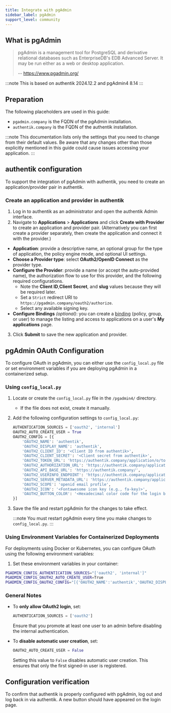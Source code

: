 ```yaml
---
title: Integrate with pgAdmin
sidebar_label: pgAdmin
support_level: community
---
```


## What is pgAdmin

> pgAdmin is a management tool for PostgreSQL and derivative relational databases such as EnterpriseDB's EDB Advanced Server. It may be run either as a web or desktop application.
>
> -- https://www.pgadmin.org/

:::note
This is based on authentik 2024.12.2 and pgAdmin4 8.14
:::

## Preparation

The following placeholders are used in this guide:

- `pgadmin.company` is the FQDN of the pgAdmin installation.
- `authentik.company` is the FQDN of the authentik installation.

:::note
This documentation lists only the settings that you need to change from their default values. Be aware that any changes other than those explicitly mentioned in this guide could cause issues accessing your application.
:::

## authentik configuration

To support the integration of pgAdmin with authentik, you need to create an application/provider pair in authentik.

### Create an application and provider in authentik

1. Log in to authentik as an administrator and open the authentik Admin interface.
2. Navigate to **Applications** > **Applications** and click **Create with Provider** to create an application and provider pair. (Alternatively you can first create a provider separately, then create the application and connect it with the provider.)

- **Application**: provide a descriptive name, an optional group for the type of application, the policy engine mode, and optional UI settings.
- **Choose a Provider type**: select **OAuth2/OpenID Connect** as the provider type.
- **Configure the Provider**: provide a name (or accept the auto-provided name), the authorization flow to use for this provider, and the following required configurations.
    - Note the **Client ID**,**Client Secret**, and **slug** values because they will be required later.
    - Set a `Strict` redirect URI to `https://pgadmin.company/oauth2/authorize`.
    - Select any available signing key.
- **Configure Bindings** _(optional)_: you can create a [binding](/docs/add-secure-apps/flows-stages/bindings/) (policy, group, or user) to manage the listing and access to applications on a user's **My applications** page.

3. Click **Submit** to save the new application and provider.

## pgAdmin OAuth Configuration

To configure OAuth in pgAdmin, you can either use the `config_local.py` file or set environment variables if you are deploying pgAdmin in a containerized setup.

### Using `config_local.py`

1. Locate or create the `config_local.py` file in the `/pgadmin4/` directory.

    - If the file does not exist, create it manually.

2. Add the following configuration settings to `config_local.py`:

    ```python
    AUTHENTICATION_SOURCES = ['oauth2', 'internal']
    OAUTH2_AUTO_CREATE_USER = True
    OAUTH2_CONFIG = [{
        'OAUTH2_NAME': 'authentik',
        'OAUTH2_DISPLAY_NAME': 'authentik',
        'OAUTH2_CLIENT_ID': '<Client ID from authentik>',
        'OAUTH2_CLIENT_SECRET': '<Client secret from authentik>',
        'OAUTH2_TOKEN_URL': 'https://authentik.company/application/o/token/',
        'OAUTH2_AUTHORIZATION_URL': 'https://authentik.company/application/o/authorize/',
        'OAUTH2_API_BASE_URL': 'https://authentik.company/',
        'OAUTH2_USERINFO_ENDPOINT': 'https://authentik.company/application/o/userinfo/',
        'OAUTH2_SERVER_METADATA_URL': 'https://authentik.company/application/o/<App Slug>/.well-known/openid-configuration',
        'OAUTH2_SCOPE': 'openid email profile',
        'OAUTH2_ICON': '<Fontawesome icon key (e.g., fa-key)>',
        'OAUTH2_BUTTON_COLOR': '<Hexadecimal color code for the login button>'
    }]
    ```

3. Save the file and restart pgAdmin for the changes to take effect.

    :::note
    You must restart pgAdmin every time you make changes to `config_local.py`.
    :::

### Using Environment Variables for Containerized Deployments

For deployments using Docker or Kubernetes, you can configure OAuth using the following environment variables:

1. Set these environment variables in your container:

```bash
PGADMIN_CONFIG_AUTHENTICATION_SOURCES="['oauth2', 'internal']"
PGADMIN_CONFIG_OAUTH2_AUTO_CREATE_USER=True
PGADMIN_CONFIG_OAUTH2_CONFIG="[{'OAUTH2_NAME':'authentik','OAUTH2_DISPLAY_NAME':'Login with authentik','OAUTH2_CLIENT_ID':'<Client ID from authentik>','OAUTH2_CLIENT_SECRET':'<Client secret from authentik>','OAUTH2_TOKEN_URL':'https://authentik.company/application/o/token/','OAUTH2_AUTHORIZATION_URL':'https://authentik.company/application/o/authorize/','OAUTH2_API_BASE_URL':'https://authentik.company/','OAUTH2_USERINFO_ENDPOINT':'https://authentik.company/application/o/userinfo/','OAUTH2_SERVER_METADATA_URL':'https://authentik.company/application/o/<App Slug>/.well-known/openid-configuration','OAUTH2_SCOPE':'openid email profile','OAUTH2_ICON':'<Fontawesome icon key (e.g., fa-key)>','OAUTH2_BUTTON_COLOR':'<Hexadecimal color code for the login button>'}]"
```

### General Notes

- To **only allow OAuth2 login**, set:

    ```python
    AUTHENTICATION_SOURCES = ['oauth2']
    ```

    Ensure that you promote at least one user to an admin before disabling the internal authentication.

- To **disable automatic user creation**, set:
    ```python
    OAUTH2_AUTO_CREATE_USER = False
    ```
    Setting this value to `False` disables automatic user creation. This ensures that only the first signed-in user is registered.

## Configuration verification

To confirm that authentik is properly configured with pgAdmin, log out and log back in via authentik. A new button should have appeared on the login page.
